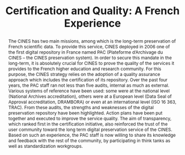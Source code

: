 ---
abstract: 'The CINES has two main missions, among which is the long-term preservation
  of French scientific data. To provide this service, CINES deployed in 2006 one of
  the first digital repository in France named PAC (Plateforme d’Archivage du CINES
  – the CINES preservation system).

  In order to secure this mandate in the long-term, it is absolutely crucial for CINES
  to prove the quality of the services it provides to the French higher education
  and research community. For this purpose, the CINES strategy relies on the adoption
  of a quality assurance approach which includes the certification of its repository.

  Over the past four years, the PAC staff ran not less than five audits, internal
  as much as external. Various systems of reference have been used: some were at the
  national level (National Archives accreditation), others were at a European level
  (Data Seal of Approval accreditation, DRAMBORA) or even at an international level
  (ISO 16 363, TRAC).

  From these audits, the strengths and weaknesses of the digital preservation repository
  have been highlighted. Action plans have been put together and executed to improve
  the service quality. The aim of transparency, which ranked first in the certification
  initiative, also reinforced the trust of the user community toward the long term
  digital preservation service of the CINES. Based on such an experience, the PAC
  staff is now willing to share its knowledge and feedback with the rest of the community,
  by participating in think tanks as well as standardization workgroups.'
creators:
- Massol, Marion
- Béchard, Lorène
- Rouchon, Olivier
date: null
document_url: https://services.phaidra.univie.ac.at/api/object/o:294203/download
grand_parent: iPRES
institutions: []
keywords:
- singapore
- certification
- audit
- quality
- trust
- long-term preservation
- archive
- risk management
- metrics and assessment
landing_page_url: https://phaidra.univie.ac.at/o:294203
language: eng
layout: publication
license: CC BY-SA 3.0 AT
notes_url: null
parent: iPRES 2011
publication_type: paper
size: 705316
slides_url: null
source_name: iPRES
stream_url: null
title: 'Certification and Quality: A French Experience'
year: 2011
---